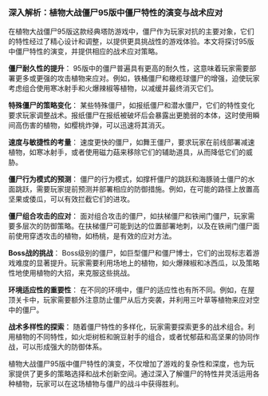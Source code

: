 ### 深入解析：植物大战僵尸95版中僵尸特性的演变与战术应对

在植物大战僵尸95版这款经典塔防游戏中，僵尸作为玩家对抗的主要对象，它们的特性经过了精心设计和调整，以提供更具挑战性的游戏体验。本文将探讨95版中僵尸特性的演变，并提供相应的战术应对策略。

**僵尸耐久性的提升**：
95版中的僵尸普遍具有更高的耐久性，这意味着玩家需要部署更多或更强的攻击植物来应对。例如，铁桶僵尸和橄榄球僵尸的增强，迫使玩家考虑组合使用寒冰射手和火爆辣椒等植物，以减缓并最终消灭它们。

**特殊僵尸的策略变化**：
某些特殊僵尸，如报纸僵尸和潜水僵尸，它们的特性变化要求玩家调整战术。报纸僵尸在报纸被破坏后会暴露出更脆弱的本体，这时使用瞬间高伤害的植物，如樱桃炸弹，可以迅速将其消灭。

**速度与敏捷性的考量**：
速度更快的僵尸，如舞王僵尸，要求玩家在前线部署减速植物，如寒冰射手，或者使用磁力菇来移除它们的辅助道具，从而降低它们的威胁。

**僵尸行为模式的预测**：
僵尸的行为模式，如撑杆僵尸的跳跃和海豚骑士僵尸的水面跳跃，需要玩家提前预测并部署相应的防御措施。例如，在可能的路径上放置高坚果或倭瓜，可以有效拦截它们的进攻。

**僵尸组合攻击的应对**：
面对组合攻击的僵尸，如扶梯僵尸和铁闸门僵尸，玩家需要多层次的防御策略。在扶梯僵尸可能到达的位置部署地刺，以及在铁闸门僵尸面前使用穿透攻击的植物，如杨桃，是有效的应对方法。

**Boss战的挑战**：
Boss级别的僵尸，如巨型僵尸和僵尸博士，它们的出现标志着游戏难度的显著提升。玩家需要利用场地上的植物，如火爆辣椒和冰西瓜，以及策略性地使用植物的大招，来克服这些挑战。

**环境适应性的重要性**：
在不同的环境中，僵尸的适应性也有所不同。例如，在屋顶关卡中，玩家需要额外注意防止僵尸从后方突袭，并利用三叶草等植物来应对空中的僵尸。

**战术多样性的探索**：
随着僵尸特性的多样化，玩家需要探索更多的战术组合。利用植物的不同特性，如火炬树桩和豌豆射手的组合，或者忧郁菇和高坚果的协同作战，可以形成强大的防御体系。

植物大战僵尸95版中僵尸特性的演变，不仅增加了游戏的复杂性和深度，也为玩家提供了更多的策略选择和战术创新空间。通过深入了解僵尸的特性并灵活运用各种植物，玩家可以在这场植物与僵尸的战斗中获得胜利。